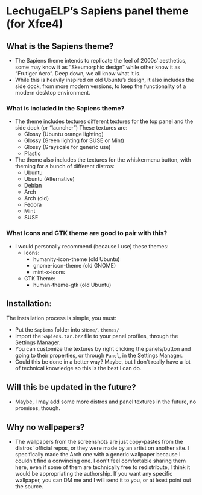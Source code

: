 # LechugaELP’s Sapiens panel theme (for Xfce4)
## What is the Sapiens theme?

- The Sapiens theme intends to replicate the feel of 2000s’ aesthetics, some may know it as “Skeumorphic design” while other know it as “Frutiger Aero”. Deep down, we all know what it is.   
- While this is heavily inspired on old Ubuntu’s design, it also includes the side dock, from more modern versions, to keep the functionality of a modern desktop environment. 

### What is included in the Sapiens theme?

- The theme includes textures different textures for the top panel and the side dock (or “launcher”) These textures are:   
  - Glossy (Ubuntu orange lighting)  
  - Glossy (Green lighting for SUSE or Mint)  
  - Glossy (Grayscale for generic use)  
  - Plastic  
- The theme also includes the textures for the whiskermenu button, with theming for a bunch of different distros:   
  - Ubuntu  
  - Ubuntu (Alternative)  
  - Debian  
  - Arch  
  - Arch (old)  
  - Fedora  
  - Mint  
  - SUSE
 
### What Icons and GTK theme are good to pair with this? 
- I would personally recommend (because I use) these themes: 
  - Icons:
    - humanity-icon-theme (old Ubuntu)
    - gnome-icon-theme (old GNOME)
    - mint-x-icons
  - GTK Theme: 
    - human-theme-gtk (old Ubuntu)

## Installation: 

The installation process is simple, you must: 

- Put the `Sapiens` folder into `$Home/.themes/`
- Import the `Sapiens.tar.bz2` file to your panel profiles, through the Settings Manager. 
- You can customize the textures by right clicking the panels/button and going to their properties, or through `Panel`, in the Settings Manager. 
- Could this be done in a better way? Maybe, but I don't really have a lot of technical knowledge so this is the best I can do. 

## Will this be updated in the future? 

- Maybe, I may add some more distros and panel textures in the future, no promises, though. 

## Why no wallpapers?

- The wallpapers from the screenshots are just copy-pastes from the distros' official repos, or they were made by an artist on another site. I specifically made the Arch one with a generic wallpaper because I couldn't find a convincing one. I don't feel comfortable sharing them here, even if some of them are technically free to redistribute, I think it would be appropriating the authorship. If you want any specific wallpaper, you can DM me and I will send it to you, or at least point out the source. 

